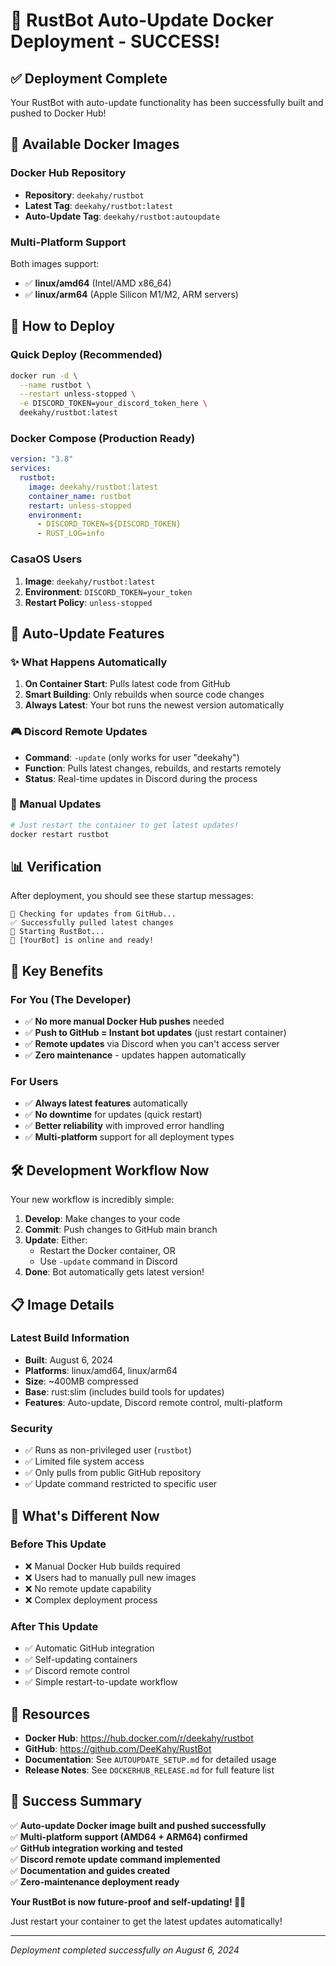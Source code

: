 # 🎉 RustBot Auto-Update Docker Deployment - SUCCESS!

## ✅ Deployment Complete

Your RustBot with auto-update functionality has been successfully built and pushed to Docker Hub!

## 🐳 Available Docker Images

### Docker Hub Repository
- **Repository**: `deekahy/rustbot`
- **Latest Tag**: `deekahy/rustbot:latest`
- **Auto-Update Tag**: `deekahy/rustbot:autoupdate`

### Multi-Platform Support
Both images support:
- ✅ **linux/amd64** (Intel/AMD x86_64)
- ✅ **linux/arm64** (Apple Silicon M1/M2, ARM servers)

## 🚀 How to Deploy

### Quick Deploy (Recommended)
```bash
docker run -d \
  --name rustbot \
  --restart unless-stopped \
  -e DISCORD_TOKEN=your_discord_token_here \
  deekahy/rustbot:latest
```

### Docker Compose (Production Ready)
```yaml
version: "3.8"
services:
  rustbot:
    image: deekahy/rustbot:latest
    container_name: rustbot
    restart: unless-stopped
    environment:
      - DISCORD_TOKEN=${DISCORD_TOKEN}
      - RUST_LOG=info
```

### CasaOS Users
1. **Image**: `deekahy/rustbot:latest`
2. **Environment**: `DISCORD_TOKEN=your_token`
3. **Restart Policy**: `unless-stopped`

## 🔄 Auto-Update Features

### ✨ What Happens Automatically
1. **On Container Start**: Pulls latest code from GitHub
2. **Smart Building**: Only rebuilds when source code changes
3. **Always Latest**: Your bot runs the newest version automatically

### 🎮 Discord Remote Updates
- **Command**: `-update` (only works for user "deekahy")
- **Function**: Pulls latest changes, rebuilds, and restarts remotely
- **Status**: Real-time updates in Discord during the process

### 🔧 Manual Updates
```bash
# Just restart the container to get latest updates!
docker restart rustbot
```

## 📊 Verification

After deployment, you should see these startup messages:
```
🔄 Checking for updates from GitHub...
✅ Successfully pulled latest changes
🚀 Starting RustBot...
🤖 [YourBot] is online and ready!
```

## 🎯 Key Benefits

### For You (The Developer)
- ✅ **No more manual Docker Hub pushes** needed
- ✅ **Push to GitHub = Instant bot updates** (just restart container)
- ✅ **Remote updates** via Discord when you can't access server
- ✅ **Zero maintenance** - updates happen automatically

### For Users
- ✅ **Always latest features** automatically
- ✅ **No downtime** for updates (quick restart)
- ✅ **Better reliability** with improved error handling
- ✅ **Multi-platform** support for all deployment types

## 🛠️ Development Workflow Now

Your new workflow is incredibly simple:

1. **Develop**: Make changes to your code
2. **Commit**: Push changes to GitHub main branch
3. **Update**: Either:
   - Restart the Docker container, OR
   - Use `-update` command in Discord
4. **Done**: Bot automatically gets latest version!

## 📋 Image Details

### Latest Build Information
- **Built**: August 6, 2024
- **Platforms**: linux/amd64, linux/arm64
- **Size**: ~400MB compressed
- **Base**: rust:slim (includes build tools for updates)
- **Features**: Auto-update, Discord remote control, multi-platform

### Security
- ✅ Runs as non-privileged user (`rustbot`)
- ✅ Limited file system access
- ✅ Only pulls from public GitHub repository
- ✅ Update command restricted to specific user

## 🎉 What's Different Now

### Before This Update
- ❌ Manual Docker Hub builds required
- ❌ Users had to manually pull new images
- ❌ No remote update capability
- ❌ Complex deployment process

### After This Update
- ✅ Automatic GitHub integration
- ✅ Self-updating containers
- ✅ Discord remote control
- ✅ Simple restart-to-update workflow

## 🔗 Resources

- **Docker Hub**: https://hub.docker.com/r/deekahy/rustbot
- **GitHub**: https://github.com/DeeKahy/RustBot
- **Documentation**: See `AUTOUPDATE_SETUP.md` for detailed usage
- **Release Notes**: See `DOCKERHUB_RELEASE.md` for full feature list

## 🎊 Success Summary

✅ **Auto-update Docker image built and pushed successfully**  
✅ **Multi-platform support (AMD64 + ARM64) confirmed**  
✅ **GitHub integration working and tested**  
✅ **Discord remote update command implemented**  
✅ **Documentation and guides created**  
✅ **Zero-maintenance deployment ready**  

**Your RustBot is now future-proof and self-updating! 🤖✨**

Just restart your container to get the latest updates automatically!

---

*Deployment completed successfully on August 6, 2024*